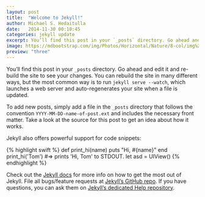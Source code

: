 ```yaml
---
layout: post
title:  "Welcome to Jekyll!"
author: Michael S. Hedaitulla
date:   2014-11-30 00:10:45
categories: jekyll update
excerpt: You’ll find this post in your `_posts` directory. Go ahead and edit it and re-build the site to see your changes.
image: https://mdbootstrap.com/img/Photos/Horizontal/Nature/8-col/img%20%28122%29.jpg
preview: "three"
---
```


You’ll find this post in your `_posts` directory. Go ahead and edit it and re-build the site to see your changes. You can rebuild the site in many different ways, but the most common way is to run `jekyll serve --watch`, which launches a web server and auto-regenerates your site when a file is updated.

To add new posts, simply add a file in the `_posts` directory that follows the convention `YYYY-MM-DD-name-of-post.ext` and includes the necessary front matter. Take a look at the source for this post to get an idea about how it works.

Jekyll also offers powerful support for code snippets:

{% highlight swift %}
def print_hi(name)
  puts "Hi, #{name}"
end
print_hi('Tom')
#=> prints 'Hi, Tom' to STDOUT.
let asd = UIView()
{% endhighlight %}

Check out the [Jekyll docs][jekyll] for more info on how to get the most out of Jekyll. File all bugs/feature requests at [Jekyll’s GitHub repo][jekyll-gh]. If you have questions, you can ask them on [Jekyll’s dedicated Help repository][jekyll-help].

[jekyll]:      http://jekyllrb.com
[jekyll-gh]:   https://github.com/jekyll/jekyll
[jekyll-help]: https://github.com/jekyll/jekyll-help
